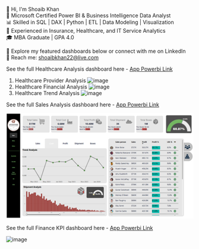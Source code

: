 👋 Hi, I'm Shoaib Khan  
🎯 Microsoft Certified Power BI & Business Intelligence Data Analyst  
📊 Skilled in SQL | DAX | Python | ETL | Data Modeling | Visualization  
🏢 Experienced in Insurance, Healthcare, and IT Service Analytics  
🎓 MBA Graduate | GPA 4.0  

📂 Explore my featured dashboards below or connect with me on LinkedIn  
📧 Reach me: shoaibkhan22@live.com


See the full Healthcare Analysis dashboard here - [App Powerbi Link](https://app.powerbi.com/reportEmbed?reportId=6ba35d2a-c376-4c8c-81c7-37cab0e9efdc&autoAuth=true&ctid=52d48b4c-a96a-4957-8557-71bd33686f3a
)

1) Healthcare Provider Analysis ![image](https://github.com/user-attachments/assets/68f9ee18-ad5c-4a8c-a1ba-1f09162b7444)
2) Healthcare Financial Analysis ![image](https://github.com/user-attachments/assets/d0fe0cf3-4fa9-4975-8b84-339e19d86241)
3) Healthcare Trend Analysis ![image](https://github.com/user-attachments/assets/9493e175-98f5-48ff-8f7e-ea1a16c0a46e)


See the full Sales Analysis dashboard here - [App Powerbi Link](https://app.powerbi.com/reportEmbed?reportId=0899fff0-0cf6-41a2-9717-56ddbd4462e4&autoAuth=true&ctid=52d48b4c-a96a-4957-8557-71bd33686f3a)

![Portfolio Dashboard](portfolio-dashboard-screenshot.png)

See the full Finance KPI dashboard here - [App Powerbi Link](https://app.powerbi.com/reportEmbed?reportId=b8c4a267-0764-4f21-8f70-391c269352f0&autoAuth=true&ctid=52d48b4c-a96a-4957-8557-71bd33686f3a)

![image](https://github.com/user-attachments/assets/9ff278d7-ce47-4800-bd7a-0b86c7782c42)
